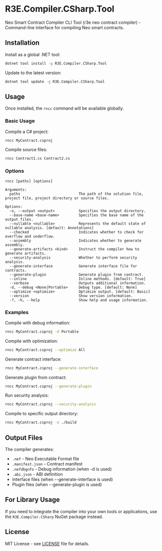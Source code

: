 # R3E.Compiler.CSharp.Tool

Neo Smart Contract Compiler CLI Tool (r3e neo contract compiler) - Command-line interface for compiling Neo smart contracts.

## Installation

Install as a global .NET tool:

```bash
dotnet tool install -g R3E.Compiler.CSharp.Tool
```

Update to the latest version:

```bash
dotnet tool update -g R3E.Compiler.CSharp.Tool
```

## Usage

Once installed, the `rncc` command will be available globally.

### Basic Usage

Compile a C# project:
```bash
rncc MyContract.csproj
```

Compile source files:
```bash
rncc Contract1.cs Contract2.cs
```

### Options

```
rncc [paths] [options]

Arguments:
  paths                           The path of the solution file, project file, project directory or source files.

Options:
  -o, --output <output>           Specifies the output directory.
  --base-name <base-name>         Specifies the base name of the output files.
  --nullable <nullable>           Represents the default state of nullable analysis. [default: Annotations]
  --checked                       Indicates whether to check for overflow and underflow.
  --assembly                      Indicates whether to generate assembly.
  --generate-artifacts <kind>     Instruct the compiler how to generate artifacts.
  --security-analysis             Whether to perform security analysis.
  --generate-interface            Generate interface file for contracts.
  --generate-plugin               Generate plugin from contract.
  --inline                        Inline methods. [default: True]
  --verbose                       Outputs additional information.
  -d, --debug <None|Portable>     Debug type. [default: None]
  --optimize <optimize>           Optimize output. [default: Basic]
  --version                       Show version information.
  -?, -h, --help                  Show help and usage information.
```

### Examples

Compile with debug information:
```bash
rncc MyContract.csproj -d Portable
```

Compile with optimization:
```bash
rncc MyContract.csproj --optimize All
```

Generate contract interface:
```bash
rncc MyContract.csproj --generate-interface
```

Generate plugin from contract:
```bash
rncc MyContract.csproj --generate-plugin
```

Run security analysis:
```bash
rncc MyContract.csproj --security-analysis
```

Compile to specific output directory:
```bash
rncc MyContract.csproj -o ./build
```

## Output Files

The compiler generates:
- `.nef` - Neo Executable Format file
- `.manifest.json` - Contract manifest
- `.nefdbgnfo` - Debug information (when -d is used)
- `.abi.json` - ABI definition
- Interface files (when --generate-interface is used)
- Plugin files (when --generate-plugin is used)

## For Library Usage

If you need to integrate the compiler into your own tools or applications, use the `R3E.Compiler.CSharp` NuGet package instead.

## License

MIT License - see [LICENSE](https://github.com/neo-project/neo-devpack-dotnet/blob/master/LICENSE) file for details.